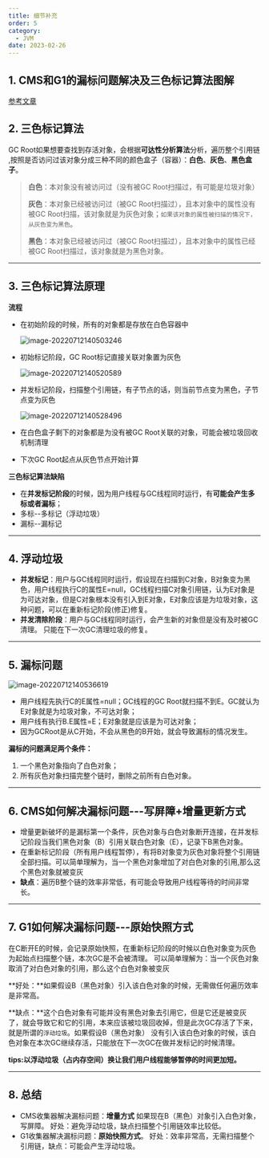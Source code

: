 ```yaml
---
title: 细节补充
order: 5
category:
  - JVM
date: 2023-02-26
---
```


<!-- more -->



## 1. CMS和G1的漏标问题解决及三色标记算法图解

[参考文章](https://www.jianshu.com/p/bbc10c98d0d6)

## 2. 三色标记算法

GC Root如果想要查找到存活对象，会根据**可达性分析算法**分析，遍历整个引用链 ,按照是否访问过该对象分成三种不同的颜色盒子（容器）：**白色**、**灰色**、**黑色盒子**。

> **白色**：本对象没有被访问过（没有被GC Root扫描过，有可能是垃圾对象）
>
> **灰色**：本对象已经被访问过（被GC Root扫描过），且本对象中的属性没有被GC Root扫描，该对象就是为灰色对象；`如果该对象的属性被扫描的情况下，从灰色变为黑色`。
>
> **黑色**：本对象已经被访问过（被GC Root扫描过），且本对象中的属性已经被GC Root扫描过，该对象就是为黑色对象。

***

## 3. 三色标记算法原理

**流程**

- 在初始阶段的时候，所有的对象都是存放在白色容器中

  ![image-20220712140503246](https://studyimages.oss-cn-beijing.aliyuncs.com/JVM/202207121405305.png)

- 初始标记阶段，GC Root标记直接关联对象置为灰色

  ![image-20220712140520589](https://studyimages.oss-cn-beijing.aliyuncs.com/JVM/202207121405632.png)

- 并发标记阶段，扫描整个引用链，有子节点的话，则当前节点变为黑色，子节点变为灰色

  ![image-20220712140528496](https://studyimages.oss-cn-beijing.aliyuncs.com/JVM/202207121405539.png)

- 在白色盒子剩下的对象都是为没有被GC Root关联的对象，可能会被垃圾回收机制清理
- 下次GC Root起点从灰色节点开始计算

**三色标记算法缺陷**

- 在**并发标记阶段**的时候，因为用户线程与GC线程同时运行，有**可能会产生多标或者漏标**；
- 多标--多标记（浮动垃圾）
- 漏标--漏标记

***

## 4. 浮动垃圾

- **并发标记**：用户与GC线程同时运行，假设现在扫描到C对象，B对象变为黑色，用户线程执行C的属性E=null，GC线程扫描C对象引用链，认为E对象是为可达对象，但是C对象根本没有引入到E对象，E对象应该是为垃圾对象，这种问题，可以在重新标记阶段(修正)修复。
- **并发清除阶段**：用户与GC线程同时运行，会产生新的对象但是没有及时被GC清理。 只能在下一次GC清理垃圾的修复。

***

## 5. 漏标问题

![image-20220712140536619](https://studyimages.oss-cn-beijing.aliyuncs.com/JVM/202207121405663.png)

- 用户线程先执行C的E属性=null；GC线程的GC Root就扫描不到E。GC就认为E对象就是为垃圾对象，不可达对象；
- 用户线有执行B.E属性=E；E对象就是应该是为可达对象；
- 因为GCRoot是从C开始，不会从黑色的B开始，就会导致漏标的情况发生。

**漏标的问题满足两个条件：**

1. 一个黑色对象指向了白色对象；
2. 所有灰色对象扫描完整个链时，删除之前所有白色对象。



***

## 6. CMS如何解决漏标问题---写屏障+增量更新方式

-  增量更新破坏的是漏标第一个条件，灰色对象与白色对象断开连接，在并发标记阶段当我们黑色对象（B）引用关联白色对象（E），记录下B黑色对象。
- 在重新标记阶段（所有用户线程暂停），有将B对象变为灰色对象将整个引用链全部扫描。可以简单理解为，当一个黑色对象增加了对白色对象的引用,那么这个黑色对象就被变灰
- **缺点**：遍历B整个链的效率非常低，有可能会导致用户线程等待的时间非常长。



***

## 7. G1如何解决漏标问题---原始快照方式

在C断开E的时候，会记录原始快照，在重新标记阶段的时候以白色对象变为灰色为起始点扫描整个链，本次GC是不会被清理。 可以简单理解为：当一个灰色对象取消了对白色对象的引用，那么这个白色对象被变灰

**好处：**如果假设B（黑色对象）引入该白色对象的时候，无需做任何遍历效率是非常高。

**缺点：**这个白色对象有可能并没有黑色对象去引用它，但是它还是被变灰了，就会导致它和它的引用，本来应该被垃圾回收掉，但是此次GC存活了下来，就是所谓的`浮动垃圾`。如果假设B（黑色对象） 没有引入该白色对象的时候，该白色对象在本次GC继续存活，只能放在下一次GC在做并发标记的时候清理。

**tips:以浮动垃圾（占内存空间）换让我们用户线程能够暂停的时间更加短。**

***

## 8. 总结

- CMS收集器解决漏标问题：**增量方式** 如果现在B（黑色）对象引入白色对象，写屏障。
   好处：避免浮动垃圾，缺点扫描整个引用链效率比较低。
- G1收集器解决漏标问题：**原始快照方式**。
  好处：效率非常高，无需扫描整个引用链，缺点：可能会产生浮动垃圾。



